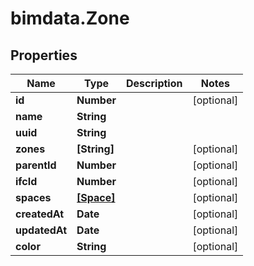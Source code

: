 # bimdata.Zone

## Properties
Name | Type | Description | Notes
------------ | ------------- | ------------- | -------------
**id** | **Number** |  | [optional] 
**name** | **String** |  | 
**uuid** | **String** |  | 
**zones** | **[String]** |  | [optional] 
**parentId** | **Number** |  | [optional] 
**ifcId** | **Number** |  | [optional] 
**spaces** | [**[Space]**](Space.md) |  | [optional] 
**createdAt** | **Date** |  | [optional] 
**updatedAt** | **Date** |  | [optional] 
**color** | **String** |  | [optional] 


